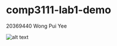 # comp3111-lab1-demo

20369440
Wong Pui Yee

![alt text](comp3111-lab1-demo/Capture.PNG "commit the captured screen")
        
      
